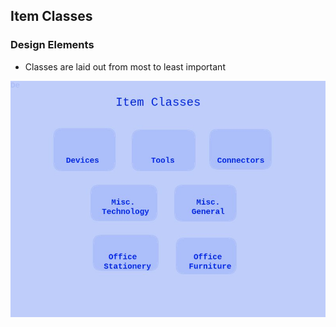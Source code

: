 ## Item Classes

### Design Elements

- Classes are laid out from most to least important

![items.jpg](../../image_files/home/items/items.jpg)
